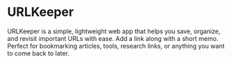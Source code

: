 # URLKeeper
URLKeeper is a simple, lightweight web app that helps you save, organize, and revisit important URLs with ease. Add a link along with a short memo. Perfect for bookmarking articles, tools, research links, or anything you want to come back to later.
